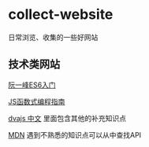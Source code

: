 # collect-website
日常浏览、收集的一些好网站


## 技术类网站

[阮一峰ES6入门](http://es6.ruanyifeng.com)

[JS函数式编程指南](https://llh911001.gitbooks.io/mostly-adequate-guide-chinese/content/)

[dvajs 中文](https://dvajs.com/knowledgemap/#javascript-语言) 里面包含其他的补充知识点

[MDN](https://developer.mozilla.org/zh-CN/docs/Web) 遇到不熟悉的知识点可以从中查找API
